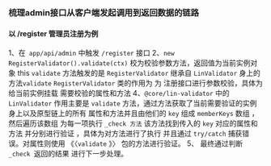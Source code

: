 ### 梳理admin接口从客户端发起调用到返回数据的链路

####  以 /register 管理员注册为例

1、在` app/api/admin` 中触发 `/register` 接口
2、`new RegisterValidator().validate(ctx)` 校为校验参数方法，返回值为当前实例对象 this 
  `validate` 方法触发的是 `RegisterValidator` 继承自 `LinValidator` 身上的方法`validate` 
  `RegisterValidator` 类的作用为 为 注册接口进行参数校验，具体为 给当前实例挂载 需要校验的属性和方法
4、`@core/lin-validator` 中的 `LinValidator` 作用主要是 `validate` 方法，通过方法获取了当前需要验证的实例身上以及原型链上的所有 属性和方法并且由他们的 `key` 组成 `memberKeys` 数组 ，然后遍历该数组 为每一项执行 `_check 方法` 该方法找到传入的 `key` 对应的属性和方法 并分别进行验证 ，具体为对方法进行了执行 并且通过 `try/catch` 捕获错误。对属性则使用 《〈`validate` 》〉 包的方法进行验证。
5、 最终通过判断  `_check `返回的结果 进行下一步处理。